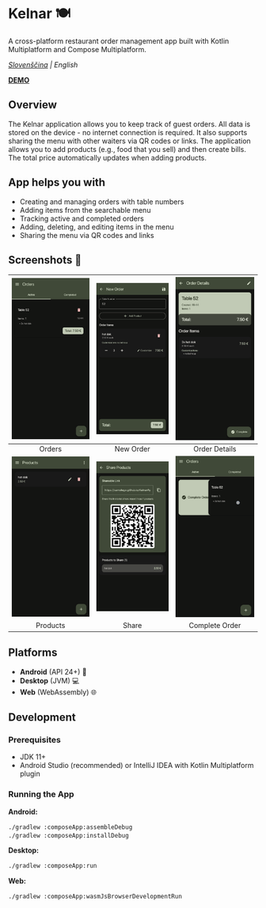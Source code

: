 # Kelnar 🍽️

A cross-platform restaurant order management app built with Kotlin Multiplatform and Compose Multiplatform.

*[Slovenščina](README.sl.md) | English*

[**DEMO**](https://samolego.github.io/Kelnar/#menu/import?data=%5BFanta%3B2.5%3B0.25%20l%7CBurger%3B6.3%3BBeef%2C%20onions%2C%20tomato%7CIce%20Tea%3B2.5%3B0.5%20l%5D)

## Overview

The Kelnar application allows you to keep track of guest orders. All data is stored on the device - no internet connection is required. It also supports sharing the menu with other waiters via QR codes or links.
The application allows you to add products (e.g., food that you sell) and then create bills. The total price automatically updates when adding products.

## App helps you with
* Creating and managing orders with table numbers
* Adding items from the searchable menu
* Tracking active and completed orders
* Adding, deleting, and editing items in the menu
* Sharing the menu via QR codes and links

## Screenshots 📱

| <img width="256" src="metadata/en-US/images/phoneScreenshots/screenshot_kelnar_orders.png"> | <img width="256" src="metadata/en-US/images/phoneScreenshots/screenshot_kelnar_new-order.png"> | <img width="256" src="metadata/en-US/images/phoneScreenshots/screenshot_kelnar_order-detail.png"> |
|:---:|:---:|:---:|
| Orders | New Order | Order Details |
| <img width="256" src="metadata/en-US/images/phoneScreenshots/screenshot_kelnar_products.png"> | <img width="256" src="metadata/en-US/images/phoneScreenshots/screenshot_kelnar_share.png"> | <img width="256" src="metadata/en-US/images/phoneScreenshots/screenshot_kelnar_complete-order.png"> |
| Products | Share | Complete Order |

## Platforms

- **Android** (API 24+) 🤖
- **Desktop** (JVM) 💻
- **Web** (WebAssembly) 🌐

## Development

### Prerequisites

- JDK 11+
- Android Studio (recommended) or IntelliJ IDEA with Kotlin Multiplatform plugin

### Running the App

**Android:**
```bash
./gradlew :composeApp:assembleDebug
./gradlew :composeApp:installDebug
```

**Desktop:**
```bash
./gradlew :composeApp:run
```

**Web:**
```bash
./gradlew :composeApp:wasmJsBrowserDevelopmentRun
```
